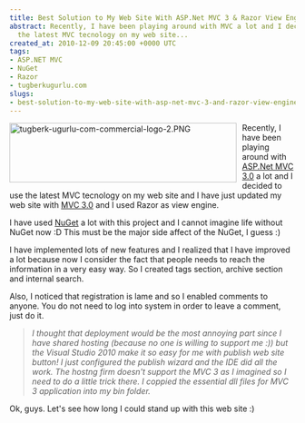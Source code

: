 ```yaml
---
title: Best Solution to My Web Site With ASP.Net MVC 3 & Razor View Engine!
abstract: Recently, I have been playing around with MVC a lot and I decided to use
  the latest MVC tecnology on my web site...
created_at: 2010-12-09 20:45:00 +0000 UTC
tags:
- ASP.NET MVC
- NuGet
- Razor
- tugberkugurlu.com
slugs:
- best-solution-to-my-web-site-with-asp-net-mvc-3-and-razor-view-engine
---
```


<p><img src="../Content/Images/UploadedByAuthors/tugberk-ugurlu-com-commercial-logo-2.PNG" width="400" height="105" alt="tugberk-ugurlu-com-commercial-logo-2.PNG" title="tugberk-ugurlu-com-commercial-logo-2.PNG" style="float: left; margin: 0 10px 10px 0;" />Recently, I have been playing around with <a target="_blank" title="ASP.Net MVC" href="http://asp.net/mvc">ASP.Net MVC 3.0</a> a lot and I decided to use the latest MVC tecnology on my web site and I have just updated my web site with <a target="_blank" title="ASP.Net MVC" href="http://asp.net/mvc">MVC 3.0</a> and I used Razor as view engine.</p>
<p>I have used <a target="_blank" title="NuGet Package Manager Console" href="http://nuget.codeplex.com">NuGet</a> a lot with this project and I cannot imagine life without NuGet now :D This must be the major side affect of the NuGet, I guess :)</p>
<p>I have implemented lots of new features and I realized that I have improved a lot because now I consider the fact that people needs to reach the information in a very easy way. So I created tags section, archive section and internal search.</p>
<p>Also, I noticed that registration is lame and so I enabled comments to anyone. You do not need to log into system in order to leave a comment, just do it.</p>
<blockquote>
<p><em>I thought that deployment would be the most annoying part since I have shared hosting (because no one is willing to support me :)) but the Visual Studio 2010 make it so easy for me with publish web site button! I just configured the publish wizard and the IDE did all the work. The hostng firm doesn't support the MVC 3 as I imagined so I need to do a little trick there. I coppied the essential dll files for MVC 3 application into my bin folder.</em></p>
</blockquote>
<p>Ok, guys. Let's see how long I could stand up with this web site :)</p>